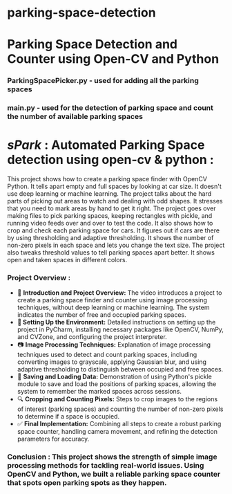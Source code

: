 # parking-space-detection
# Parking Space Detection and Counter using Open-CV and Python
### ParkingSpacePicker.py - used for adding all the parking spaces 
### main.py - used for the detection of parking space and count the number of available parking spaces
# ***sPark*** : Automated Parking Space detection using open-cv & python :

This project shows how to create a parking space finder with OpenCV Python. It tells apart empty and full spaces by looking at car size. It doesn't use deep learning or machine learning. The project talks about the hard parts of picking out areas to watch and dealing with odd shapes. It stresses that you need to mark areas by hand to get it right. The project goes over making files to pick parking spaces, keeping rectangles with pickle, and running video feeds over and over to test the code. It also shows how to crop and check each parking space for cars. It figures out if cars are there by using thresholding and adaptive thresholding. It shows the number of non-zero pixels in each space and lets you change the text size. The project also tweaks threshold values to tell parking spaces apart better. It shows open and taken spaces in different colors.

### **Project Overview :** 

- 🚗 **Introduction and Project Overview:** The video introduces a project to create a parking space finder and counter using image processing techniques, without deep learning or machine learning. The system indicates the number of free and occupied parking spaces.
- **🔧 Setting Up the Environment:** Detailed instructions on setting up the project in PyCharm, installing necessary packages like OpenCV, NumPy, and  CVZone, and configuring the project interpreter.
- 📷 **Image Processing Techniques:** Explanation of image processing techniques used to detect and count parking spaces, including converting images to grayscale, applying Gaussian blur, and using adaptive thresholding to distinguish between occupied and free spaces.
- 💾 **Saving and Loading Data:** Demonstration of using Python's pickle module to save and load the positions of parking spaces, allowing the system to remember the marked spaces across sessions.
- 🔍 **Cropping and Counting Pixels:** Steps to crop images to the regions of interest (parking spaces) and counting the number of non-zero pixels to determine if a space is occupied.
- ✅ **Final Implementation:** Combining all steps to create a robust parking space counter, handling camera movement, and refining the detection parameters for accuracy.

### **Conclusion :** This project shows the strength of simple image processing methods for tackling real-world issues. Using OpenCV and Python, we built a reliable parking space counter that spots open parking spots as they happen.
